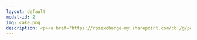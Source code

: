 ```yaml
---
layout: default
modal-id: 2
img: cake.png
description: <p><a href="https://rpiexchange-my.sharepoint.com/:b:/g/personal/bowerj6_rpi_edu/EczoYS77dXFLn5K3cfYw0GABTL4Bn0Bq1ZGlfyd6zM7J0A"><font size="6">Link to Academic Research Resume (PDF)</a></p><br><strong>Research Highlights</font></strong><br><br><br><font size="4">Forthcoming publication in a special issue of <br><em>The Journal for Interdisciplinary Voice Studies</em> (JIVS) titled -<br><em><strong>'How liberating it is to leave the past behind.'<br>Perceiving Authenticity Within the Vocal Performances of</em> Assassin’s Creed Origins</strong><br><br><br>Art piece presentation - short film, at the<br>2024 RoboPhilosophy Conference<br>in Copenhagen, Denmark<br><em><strong>PanOp Industries</strong></em><br><p><a href="https://www.youtube.com/watch?v=i4NaOy46XXo">YouTube Link</a></p><br>Extended abstract presented at the <br>2023 Digital Games Research Association (DiGRA) Conference<br>in Sevilla, Spain<br><strong><em>'Constellations' of Vocal Expression - A Time Traveler’s Examination of <br>Vocal Performance in </em>Assassin’s Creed Origins</strong><p><a href="https://rpiexchange-my.sharepoint.com/:b:/g/personal/bowerj6_rpi_edu/EbLSkAycn71OhvP6uCXDqGEB6jDymOqUyc153QEDa6jTIw">Link to PDF</a></p><br><br>Art piece presentation - physical model, at the<br>2018 STGlobal Conference<br>in Washington, D.C.<br><em><strong>Physicalizing the Panopticon - Data Privacy and the “Art” of Surveillance </strong></em><br><p><a href="https://www.youtube.com/watch?v=i4NaOy46XXo">YouTube Link</a></p></font><br><br><font size="6"><strong>Unpublished Compositions</font></strong><br><br><font size="4"><strong><em>Enacting Multiple Subjectivities -</em>Baldur’s Gate 3<em> and the Performance of the (Multi)Self</em></strong><br>Adaptations in Media and Games Final Paper - 2024<br><em>(in development for publication)</em><br><br>
---
```

